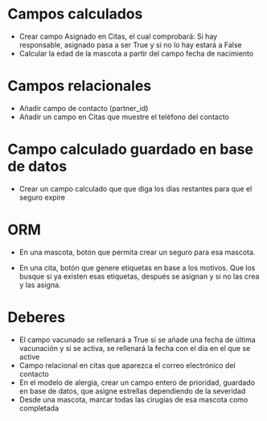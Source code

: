 # Campos calculados

* Crear campo Asignado en Citas, el cual comprobará: Si hay responsable, asignado pasa a ser True y si no lo hay estará a False
* Calcular la edad de la mascota a partir del campo fecha de nacimiento

# Campos relacionales

* Añadir campo de contacto (partner_id)
* Añadir un campo en Citas que muestre el teléfono del contacto

# Campo calculado guardado en base de datos

* Crear un campo calculado que que diga los días restantes para que el seguro expire

# ORM

* En una mascota, botón que permita crear un seguro para esa mascota.

* En una cita, botón que genere etiquetas en base a los motivos. Que los busque si ya existen esas etiquetas, después se asignan y si no las crea y las asigna.

# Deberes
* El campo vacunado se rellenará a True si se añade una fecha de última vacunación y si se activa, se rellenará la fecha con el día en el que se active
* Campo relacional en citas que aparezca el correo electrónico del contacto
* En el modelo de alergia, crear un campo entero de prioridad, guardado en base de datos, que asigne estrellas dependiendo de la severidad
* Desde una mascota, marcar todas las cirugías de esa mascota como completada
